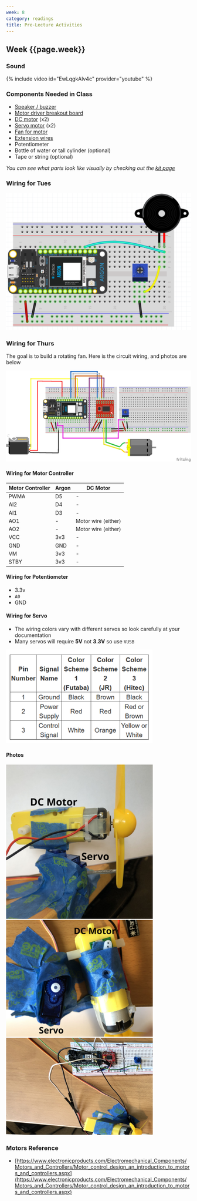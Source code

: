 ```yaml
---
week: 8
category: readings
title: Pre-Lecture Activities
---
```




## Week {{page.week}}

### Sound

  {% include video id="EwLqgkAlv4c" provider="youtube" %}

### Components Needed in Class 

- [Speaker / buzzer](https://www.sparkfun.com/products/7950)
- [Motor driver breakout board](https://www.sparkfun.com/products/14451)
- [DC motor](https://www.sparkfun.com/products/13302) (x2)
- [Servo motor](https://www.amazon.com/Smraza-Helicopter-Airplane-Control-Arduino/dp/B07L2SF3R4) (x2)
- [Fan for motor](https://www.amazon.com/EUDAX-Propeller-Airplane-Science-Education/dp/B073XM12MY)
- [Extension wires](https://www.sparkfun.com/products/9140)
- Potentiometer
- Bottle of water or tall cylinder (optional)
- Tape or string (optional)

*You can see what parts look like visually by checking out the [kit page](https://reparke.github.io/ITP348-Physical-Computing/kit)*

### Wiring for Tues

![1570925716449](week08.assets/1570925716449.png)

### Wiring for Thurs

The goal is to build a rotating fan. Here is the circuit wiring, and photos are below 

![servo_dc_fan_controller_bb](week08.assets/servo_dc_fan_controller_bb.png)


#### Wiring for Motor Controller

| Motor Controller | Argon | DC Motor            |
| ---------------- | ----- | ------------------- |
| PWMA             | D5    | -                   |
| AI2              | D4    | -                   |
| AI1              | D3    | -                   |
| AO1              | -     | Motor wire (either) |
| AO2              | -     | Motor wire (either) |
| VCC              | 3v3   | -                   |
| GND              | GND   | -                   |
| VM               | 3v3   | -                   |
| STBY             | 3v3   | -                   |

#### Wiring for Potentiometer

- 3.3v
- `A0`
- GND

#### Wiring for Servo

* The wiring colors vary with different servos so look carefully at your documentation
* Many servos will require **5V** not **3.3V** so use `VUSB` 

<img  src="week08.assets/image-20210310115209181.png" alt="image-20210310115209181" style="width:400px" />

#### Photos

<img src="week08.assets/fan1.jpg" alt="fan1" style="width:400px;" />

<img src="week08.assets/fan2.jpg" alt="fan2" style="width:400px" />

<img src="week08.assets/fan3.jpg" alt="fan3" style="width:400px" />


### Motors Reference

- [https://www.electronicproducts.com/Electromechanical_Components/Motors_and_Controllers/Motor_control_design_an_introduction_to_motors_and_controllers.aspx](https://www.electronicproducts.com/Electromechanical_Components/Motors_and_Controllers/Motor_control_design_an_introduction_to_motors_and_controllers.aspx)

